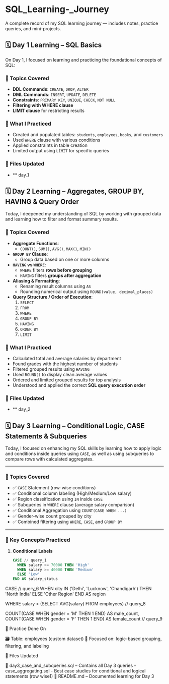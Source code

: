 # SQL_Learning-_Journey
A complete record of my SQL learning journey — includes notes, practice queries, and mini-projects.

## 🗓️ Day 1 Learning – SQL Basics

On Day 1, I focused on learning and practicing the foundational concepts of SQL:

### 🔹 Topics Covered
- **DDL Commands**: `CREATE`, `DROP`, `ALTER`
- **DML Commands**: `INSERT`, `UPDATE`, `DELETE`
- **Constraints**: `PRIMARY KEY`, `UNIQUE`, `CHECK`, `NOT NULL`
- **Filtering with WHERE clause**
- **LIMIT clause** for restricting results

### 🧠 What I Practiced
- Created and populated tables: `students`, `employees`, `books`, and `customers`
- Used `WHERE` clause with various conditions
- Applied constraints in table creation
- Limited output using `LIMIT` for specific queries

### 📂 Files Updated
- ** day_1


## 🗓️ Day 2 Learning – Aggregates, GROUP BY, HAVING & Query Order

Today, I deepened my understanding of SQL by working with grouped data and learning how to filter and format summary results.

### 🔹 Topics Covered
- **Aggregate Functions**:
  - `COUNT()`, `SUM()`, `AVG()`, `MAX()`, `MIN()`
- **`GROUP BY` Clause**:
  - Group data based on one or more columns
- **`HAVING` vs `WHERE`**:
  - `WHERE` filters **rows before grouping**
  - `HAVING` filters **groups after aggregation**
- **Aliasing & Formatting**:
  - Renaming result columns using `AS`
  - Rounding numerical output using `ROUND(value, decimal_places)`
- **Query Structure / Order of Execution**:
  1. `SELECT`
  2. `FROM` 
  3. `WHERE`
  4. `GROUP BY`
  5. `HAVING`
  6. `ORDER BY`
  7. `LIMIT`

### 🧠 What I Practiced
- Calculated total and average salaries by department
- Found grades with the highest number of students
- Filtered grouped results using `HAVING`
- Used `ROUND()` to display clean average values
- Ordered and limited grouped results for top analysis
- Understood and applied the correct **SQL query execution order**

### 📂 Files Updated
- ** day_2



## 🗓️ Day 3 Learning – Conditional Logic, CASE Statements & Subqueries

Today, I focused on enhancing my SQL skills by learning how to apply logic and conditions inside queries using `CASE`, as well as using subqueries to compare rows with calculated aggregates.

---

### 🔹 Topics Covered

- ✅ `CASE` Statement (row-wise conditions)
- ✅ Conditional column labeling (High/Medium/Low salary)
- ✅ Region classification using `IN` inside `CASE`
- ✅ Subqueries in `WHERE` clause (average salary comparison)
- ✅ Conditional Aggregation using `COUNT(CASE WHEN ...)`
- ✅ Gender-wise count grouped by city
- ✅ Combined filtering using `WHERE`, `CASE`, and `GROUP BY`

---

### 🧠 Key Concepts Practiced

1. **Conditional Labels**
   ```sql  
   CASE // query_1
     WHEN salary >= 70000 THEN 'High'
     WHEN salary >= 40000 THEN 'Medium'
     ELSE 'Low'
   END AS salary_status

  CASE  // query_6
    WHEN city IN ('Delhi', 'Lucknow', 'Chandigarh') THEN 'North India'
    ELSE 'Other Region'
  END AS region

  WHERE salary > (SELECT AVG(salary) FROM employees)  // query_8

  COUNT(CASE WHEN gender = 'M' THEN 1 END) AS male_count,
  COUNT(CASE WHEN gender = 'F' THEN 1 END) AS female_count  // query_9


🧪 Practice Done On

  🗃️ Table: employees (custom dataset)
  📌 Focused on: logic-based grouping, filtering, and labeling


📂 Files Updated

  🔹 day3_case_and_subqueries.sql – Contains all Day 3 queries
      - case_aggregating.sql - Best case studies for conditional and logical statements (row wise1)
  🔹 README.md – Documented learning for Day 3




